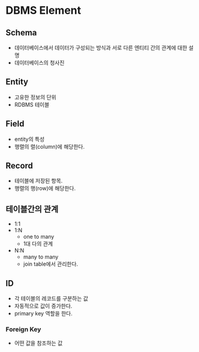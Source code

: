 # DBMS Element 

## Schema

* 데이터베이스에서 데이터가 구성되는 방식과 서로 다른 엔티티 간의 관계에 대한 설명
* 데이터베이스의 청사진
  
## Entity

* 고유한 정보의 단위
* RDBMS 테이블

## Field

* entity의 특성
* 행렬의 렬(column)에 해당한다.

## Record

* 테이블에 저장된 항목.
* 행렬의 행(row)에 해당한다. 

## 테이블간의 관계

* 1:1
* 1:N
  * one to many
  * 1대 다의 관계
* N:N
  * many to many
  * join table에서 관리한다. 

## ID

* 각 테이블의 레코드를 구분하는 값
* 자동적으로 값이 증가한다.
* primary key 역할을 한다. 

### Foreign Key

* 어떤 값을 참조하는 값